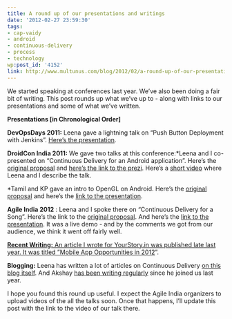 ```yaml
---
title: A round up of our presentations and writings
date: '2012-02-27 23:59:30'
tags:
- cap-vaidy
- android
- continuous-delivery
- process
- technology
wp:post_id: '4152'
link: http://www.multunus.com/blog/2012/02/a-round-up-of-our-presentations-and-writings/
---
```


We started speaking at conferences last year. We’ve also been doing a fair bit of writing. This post rounds up what we’ve up to - along with links to our presentations and some of what we’ve written.


<!-- more -->


**Presentations [in Chronological Order]**



**DevOpsDays 2011:**
Leena gave a lightning talk on “Push Button Deployment with Jenkins”. 
[Here’s the presentation](http://sliwww.slideshare.net/leenasn/push-button-deployment-using-jenkins).


**DroidCon India 2011:**
We gave two talks at this conference:*Leena and I co-presented on “Continuous Delivery for an Android application”. Here’s the 
[original proposal](http://funnel.hasgeek.com/droidcon/83-continuous-delivery-for-an-android-application) and 
[here’s the link to the prezi](http://prezi.com/56ueprf0mkql/continuous-delivery-on-android/). Here’s a 
[short video](http://www.youtube.com/watch?feature=player_embedded&v=uNvjNIK1EEU) where Leena and I describe the talk.

    
*Tamil and KP gave an intro to OpenGL on Android. Here’s the 
[original proposal](http://funnel.hasgeek.com/droidcon/94-introduction-to-opengl-in-android) and here’s the 
[link to the presentation](http://www.slideshare.net/tamillarasan/introduction-to-openglinandroid?from=ss_embed).


**Agile India 2012**
: Leena and I spoke there on “Continuous Delivery for a Song”. Here’s the link to the 
[original proposal](http://submit2012india.agilealliance.org/node/8894). And here’s the 
[link to the presentation](https://docs.google.com/a/multunus.com/present/view?id=0AQj1177vtu0MZHRoM2dmN180NzRneGp2bXRndw). It was a live demo - and by the comments we got from our audience, we think it went off fairly well.


[**Recent Writing:**
An article I wrote for YourStory.in was published late last year. It was titled ”](about:blank)[Mobile App Opportunities in 2012](http://yourstory.in/2011/12/a-sneak-peek-into-mobile-app-opportunities-in-2012/)”.


**Blogging:**
 Leena has written a lot of articles on Continuous Delivery 
[on this blog itself](http://www.multunus.com/blog/categories/continuous-delivery/). And Akshay 
[has been writing regularly](http://akshayatmultunus.wordpress.com/) since he joined us last year.

I hope you found this round up useful. I expect the Agile India organizers to upload videos of the all the talks soon. Once that happens, I’ll update this post with the link to the video of our talk there.
